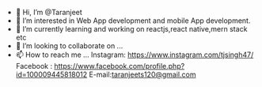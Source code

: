 - 👋 Hi, I’m @Taranjeet
- 👀 I’m interested in Web App development and mobile App development.
- 🌱 I’m currently learning and working on reactjs,react native,mern stack etc
- 💞️ I’m looking to collaborate on ...
- 📫 How to reach me ...
  Instagram: https://www.instagram.com/tjsingh47/
  Facebook : https://www.facebook.com/profile.php?id=100009445818012
  E-mail:taranjeets120@gmail.com
<!---
TARANjee/TARANjee is a ✨ special ✨ repository because its `README.md` (this file) appears on your GitHub profile.
You can click the Preview link to take a look at your changes.
--->
